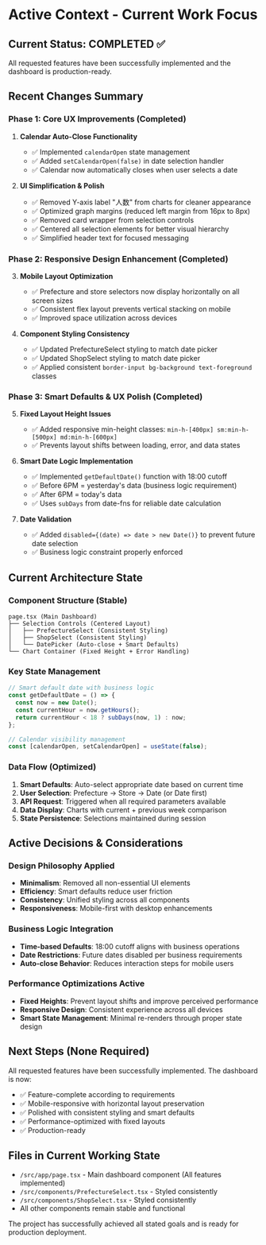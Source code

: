 # Active Context - Current Work Focus

## Current Status: COMPLETED ✅
All requested features have been successfully implemented and the dashboard is production-ready.

## Recent Changes Summary

### Phase 1: Core UX Improvements (Completed)
1. **Calendar Auto-Close Functionality**
   - ✅ Implemented `calendarOpen` state management
   - ✅ Added `setCalendarOpen(false)` in date selection handler
   - ✅ Calendar now automatically closes when user selects a date

2. **UI Simplification & Polish**
   - ✅ Removed Y-axis label "人数" from charts for cleaner appearance
   - ✅ Optimized graph margins (reduced left margin from 16px to 8px)
   - ✅ Removed card wrapper from selection controls
   - ✅ Centered all selection elements for better visual hierarchy
   - ✅ Simplified header text for focused messaging

### Phase 2: Responsive Design Enhancement (Completed)
3. **Mobile Layout Optimization**
   - ✅ Prefecture and store selectors now display horizontally on all screen sizes
   - ✅ Consistent flex layout prevents vertical stacking on mobile
   - ✅ Improved space utilization across devices

4. **Component Styling Consistency**
   - ✅ Updated PrefectureSelect styling to match date picker
   - ✅ Updated ShopSelect styling to match date picker  
   - ✅ Applied consistent `border-input bg-background text-foreground` classes

### Phase 3: Smart Defaults & UX Polish (Completed)
5. **Fixed Layout Height Issues**
   - ✅ Added responsive min-height classes: `min-h-[400px] sm:min-h-[500px] md:min-h-[600px]`
   - ✅ Prevents layout shifts between loading, error, and data states

6. **Smart Date Logic Implementation**
   - ✅ Implemented `getDefaultDate()` function with 18:00 cutoff
   - ✅ Before 6PM = yesterday's data (business logic requirement)
   - ✅ After 6PM = today's data
   - ✅ Uses `subDays` from date-fns for reliable date calculation

7. **Date Validation**
   - ✅ Added `disabled={(date) => date > new Date()}` to prevent future date selection
   - ✅ Business logic constraint properly enforced

## Current Architecture State

### Component Structure (Stable)
```
page.tsx (Main Dashboard)
├── Selection Controls (Centered Layout)
│   ├── PrefectureSelect (Consistent Styling)
│   ├── ShopSelect (Consistent Styling)
│   └── DatePicker (Auto-close + Smart Defaults)
└── Chart Container (Fixed Height + Error Handling)
```

### Key State Management
```typescript
// Smart default date with business logic
const getDefaultDate = () => {
  const now = new Date();
  const currentHour = now.getHours();
  return currentHour < 18 ? subDays(now, 1) : now;
};

// Calendar visibility management
const [calendarOpen, setCalendarOpen] = useState(false);
```

### Data Flow (Optimized)
1. **Smart Defaults**: Auto-select appropriate date based on current time
2. **User Selection**: Prefecture → Store → Date (or Date first)
3. **API Request**: Triggered when all required parameters available
4. **Data Display**: Charts with current + previous week comparison
5. **State Persistence**: Selections maintained during session

## Active Decisions & Considerations

### Design Philosophy Applied
- **Minimalism**: Removed all non-essential UI elements
- **Efficiency**: Smart defaults reduce user friction  
- **Consistency**: Unified styling across all components
- **Responsiveness**: Mobile-first with desktop enhancements

### Business Logic Integration
- **Time-based Defaults**: 18:00 cutoff aligns with business operations
- **Date Restrictions**: Future dates disabled per business requirements
- **Auto-close Behavior**: Reduces interaction steps for mobile users

### Performance Optimizations Active
- **Fixed Heights**: Prevent layout shifts and improve perceived performance
- **Responsive Design**: Consistent experience across all devices
- **Smart State Management**: Minimal re-renders through proper state design

## Next Steps (None Required)
All requested features have been successfully implemented. The dashboard is now:
- ✅ Feature-complete according to requirements
- ✅ Mobile-responsive with horizontal layout preservation
- ✅ Polished with consistent styling and smart defaults
- ✅ Performance-optimized with fixed layouts
- ✅ Production-ready

## Files in Current Working State
- `/src/app/page.tsx` - Main dashboard component (All features implemented)
- `/src/components/PrefectureSelect.tsx` - Styled consistently
- `/src/components/ShopSelect.tsx` - Styled consistently
- All other components remain stable and functional

The project has successfully achieved all stated goals and is ready for production deployment.
